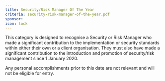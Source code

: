 ```yaml
---
title: Security/Risk Manager Of The Year
criteria: security-risk-manager-of-the-year.pdf
sponsor:
icon: lock
---
```

This category is designed to recognise a Security or Risk Manager who made a significant contribution to the implementation or security standards within either their own or a client organisation. They must also have made a significant contribution to the introduction and promotion of security/risk management since 1 January 2020.

Any personal accomplishments prior to this date are not relevant and will not be eligible for entry.

 